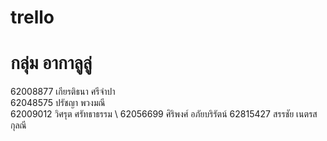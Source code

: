 # trello
# กลุ่ม อากาลูลู่
62008877 เกียรติธนา ศรีจำปา \
62048575 ปรัชญา พวงมณี \
62009012 วิศรุต ศรัทธาธรรม \ 
62056699 ศิริพงศ์ อภัยบริรัตน์ 
62815427 สรรชัย เนตรสกุลณี 
